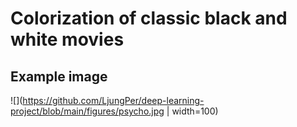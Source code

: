 # Colorization of classic black and white movies

## Example image
![](https://github.com/LjungPer/deep-learning-project/blob/main/figures/psycho.jpg | width=100)
